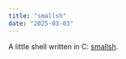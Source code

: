 ```yaml
---
title: "smallsh"
date: "2025-03-03"
---
```


A little shell written in C: [smallsh](https://github.com/DavidRambo/smallsh).
